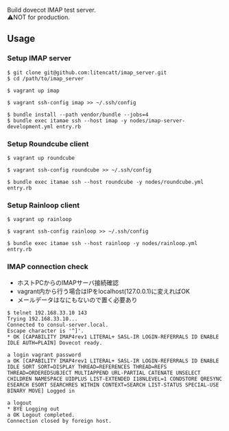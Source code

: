 Build dovecot IMAP test server.  
:warning:NOT for production.

## Usage
### Setup IMAP server

```
$ git clone git@github.com:litencatt/imap_server.git
$ cd /path/to/imap_server

$ vagrant up imap

$ vagrant ssh-config imap >> ~/.ssh/config

$ bundle install --path vendor/bundle --jobs=4
$ bundle exec itamae ssh --host imap -y nodes/imap-server-development.yml entry.rb
```

### Setup Roundcube client
```
$ vagrant up roundcube

$ vagrant ssh-config roundcube >> ~/.ssh/config

$ bundle exec itamae ssh --host roundcube -y nodes/roundcube.yml entry.rb
```

### Setup Rainloop client
```
$ vagrant up rainloop

$ vagrant ssh-config rainloop >> ~/.ssh/config

$ bundle exec itamae ssh --host rainloop -y nodes/rainloop.yml entry.rb
```

### IMAP connection check
- ホストPCからのIMAPサーバ接続確認
- vagrant内から行う場合はIPをlocalhost(127.0.0.1)に変えればOK
- メールデータはなにもないので置く必要あり
```
$ telnet 192.168.33.10 143
Trying 192.168.33.10...
Connected to consul-server.local.
Escape character is '^]'.
* OK [CAPABILITY IMAP4rev1 LITERAL+ SASL-IR LOGIN-REFERRALS ID ENABLE IDLE AUTH=PLAIN] Dovecot ready.

a login vagrant password
a OK [CAPABILITY IMAP4rev1 LITERAL+ SASL-IR LOGIN-REFERRALS ID ENABLE IDLE SORT SORT=DISPLAY THREAD=REFERENCES THREAD=REFS THREAD=ORDEREDSUBJECT MULTIAPPEND URL-PARTIAL CATENATE UNSELECT CHILDREN NAMESPACE UIDPLUS LIST-EXTENDED I18NLEVEL=1 CONDSTORE QRESYNC ESEARCH ESORT SEARCHRES WITHIN CONTEXT=SEARCH LIST-STATUS SPECIAL-USE BINARY MOVE] Logged in

a logout
* BYE Logging out
a OK Logout completed.
Connection closed by foreign host.
```
